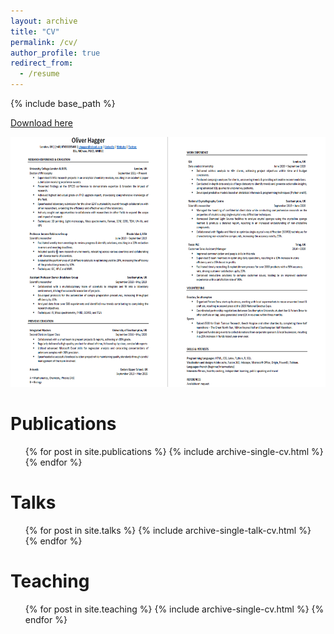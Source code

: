 ```yaml
---
layout: archive
title: "CV"
permalink: /cv/
author_profile: true
redirect_from:
  - /resume
---
```


{% include base_path %}



 

<a href="/files/Oliver Hagger_CV.pdf">Download here</a>

<img src="/images/OliverHaggerCV.PNG" class="img" alt="CV" width="600" height="400"/>

Publications
======
  <ul>{% for post in site.publications %}
    {% include archive-single-cv.html %}
  {% endfor %}</ul>
  
Talks
======
  <ul>{% for post in site.talks %}
    {% include archive-single-talk-cv.html %}
  {% endfor %}</ul>
  
Teaching
======
  <ul>{% for post in site.teaching %}
    {% include archive-single-cv.html %}
  {% endfor %}</ul>
  
